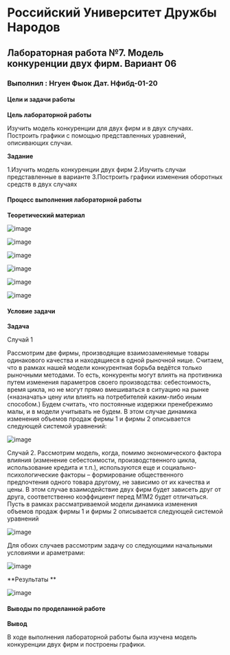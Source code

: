 # Российский Университет Дружбы Народов
## Лабораторная работа №7. Модель конкуренции двух фирм. Вариант 06
### Выполнил : Нгуен Фыок Дат. Нфибд-01-20
#### Цели и задачи работы
**Цель лабораторной работы**

Изучить модель конкуренции для двух фирм и в двух случаях. Построить графики с помощью представленных уравнений, описивающих случаи.

**Задание**

1.Изучить модель конкуренции двух фирм
2.Изучить случаи представленные в варианте
3.Построить графики изменения оборотных средств в двух случаях

#### Процесс выполнения лабораторной работы

**Теоретический материал**

![image](https://user-images.githubusercontent.com/83130956/228927851-84c47e57-49ba-4efb-98ed-d044b4b1c2e6.png)

![image](https://user-images.githubusercontent.com/83130956/228928131-e950b98e-512b-453b-b2d5-c5d4bc0425b8.png)

![image](https://user-images.githubusercontent.com/83130956/228928182-bc742acd-6446-436d-8420-b97dafa9038d.png)

![image](https://user-images.githubusercontent.com/83130956/228928243-9e46ef6d-67e9-4567-a4bf-50821925d0aa.png)

![image](https://user-images.githubusercontent.com/83130956/228928291-c90b7f87-2997-41bb-a72a-20a2b7948ea7.png)

![image](https://user-images.githubusercontent.com/83130956/228928346-58c1a220-6346-4f8f-8e0d-197347242b2c.png)

#### Условие задачи

**Задача**

Случай 1

Рассмотрим две фирмы, производящие взаимозаменяемые товары одинакового качества и находящиеся в одной рыночной нише. Считаем, что в рамках нашей модели конкурентная борьба ведётся только рыночными методами. То есть, конкуренты могут влиять на противника путем изменения параметров своего производства: себестоимость, время цикла, но не могут прямо вмешиваться в ситуацию на рынке («назначать» цену или влиять на потребителей каким-либо иным способом.) Будем считать, что постоянные издержки пренебрежимо малы, и в модели учитывать не будем. В этом случае динамика изменения объемов продаж фирмы 1 и фирмы 2 описывается следующей системой уравнений:

![image](https://user-images.githubusercontent.com/83130956/228928488-9b62a2a1-69b6-48ee-8d3d-31b8d0e29c86.png)

Случай 2. Рассмотрим модель, когда, помимо экономического фактора влияния (изменение себестоимости, производственного цикла, использование кредита и т.п.), используются еще и социально-психологические факторы – формирование общественного предпочтения одного товара другому, не зависимо от их качества и цены. В этом случае взаимодействие двух фирм будет зависеть друг от друга, соответственно коэффициент перед M1M2 будет отличаться. Пусть в рамках рассматриваемой модели динамика изменения объемов продаж фирмы 1 и фирмы 2 описывается следующей системой уравнений

![image](https://user-images.githubusercontent.com/83130956/228928799-61f122c9-402c-4f42-aac5-f06c0c980104.png)

Для обоих случаев рассмотрим задачу со следующими начальными условиями и араметрами:

![image](https://user-images.githubusercontent.com/83130956/228928880-115d4a2c-08b3-4ebe-a3f9-24e74040eac1.png)

**Результаты **

![image](https://user-images.githubusercontent.com/83130956/228929067-4b1444ef-80ad-4b0b-8fd7-9d053ca3c691.png)

#### Выводы по проделанной работе

**Вывод**

В ходе выполнения лабораторной работы была изучена модель конкуренции двух фирм и построены графики.



